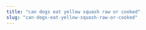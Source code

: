 ```yaml
---
title: "can dogs eat yellow squash raw or cooked"
slug: "can-dogs-eat-yellow-squash-raw-or-cooked"
---
```


